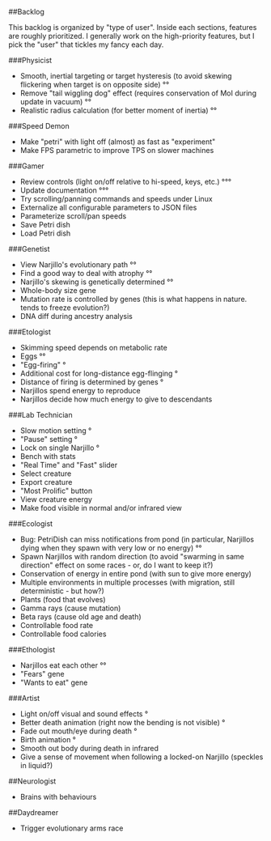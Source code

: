 ##Backlog

This backlog is organized by "type of user". Inside each sections, features are roughly prioritized.
I generally work on the high-priority features, but I pick the "user" that tickles my fancy each day.

###Physicist

* Smooth, inertial targeting or target hysteresis (to avoid skewing flickering when target is on opposite side) °°
* Remove "tail wiggling dog" effect (requires conservation of MoI during update in vacuum) °°
* Realistic radius calculation (for better moment of inertia) °°

###Speed Demon

* Make "petri" with light off (almost) as fast as "experiment"
* Make FPS parametric to improve TPS on slower machines

###Gamer

* Review controls (light on/off relative to hi-speed, keys, etc.) °°°
* Update documentation °°°
* Try scrolling/panning commands and speeds under Linux
* Externalize all configurable parameters to JSON files
* Parameterize scroll/pan speeds
* Save Petri dish
* Load Petri dish

###Genetist

* View Narjillo's evolutionary path °°
* Find a good way to deal with atrophy °°
* Narjillo's skewing is genetically determined °°
* Whole-body size gene
* Mutation rate is controlled by genes (this is what happens in nature. tends to freeze evolution?)
* DNA diff during ancestry analysis

###Etologist

* Skimming speed depends on metabolic rate
* Eggs °°
* "Egg-firing" °
* Additional cost for long-distance egg-flinging °
* Distance of firing is determined by genes °
* Narjillos spend energy to reproduce
* Narjillos decide how much energy to give to descendants

###Lab Technician

* Slow motion setting °
* "Pause" setting °
* Lock on single Narjillo °
* Bench with stats
* "Real Time" and "Fast" slider
* Select creature
* Export creature
* "Most Prolific" button
* View creature energy
* Make food visible in normal and/or infrared view

###Ecologist

* Bug: PetriDish can miss notifications from pond (in particular, Narjillos dying when they spawn with very low or no energy) °°
* Spawn Narjillos with random direction (to avoid "swarming in same direction" effect on some races - or, do I want to keep it?)
* Conservation of energy in entire pond (with sun to give more energy)
* Multiple environments in multiple processes (with migration, still deterministic - but how?)
* Plants (food that evolves)
* Gamma rays (cause mutation)
* Beta rays (cause old age and death)
* Controllable food rate
* Controllable food calories

###Ethologist

* Narjillos eat each other °°
* "Fears" gene
* "Wants to eat" gene

###Artist

* Light on/off visual and sound effects °
* Better death animation (right now the bending is not visible) °
* Fade out mouth/eye during death °
* Birth animation °
* Smooth out body during death in infrared
* Give a sense of movement when following a locked-on Narjillo (speckles in liquid?)

##Neurologist

* Brains with behaviours

##Daydreamer

* Trigger evolutionary arms race
